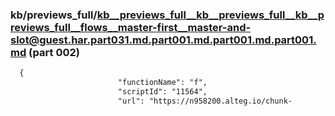 ### kb/previews_full/kb__previews_full__kb__previews_full__kb__previews_full__flows__master-first__master-and-slot@guest.har.part031.md.part001.md.part001.md.part001.md (part 002)

```md
  {
                        "functionName": "f",
                        "scriptId": "11564",
                        "url": "https://n958200.alteg.io/chunk-
```

```
